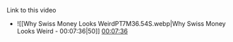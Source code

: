 

Link to this video

- ![[Why Swiss Money Looks WeirdPT7M36.54S.webp|Why Swiss Money Looks Weird - 00:07:36|50]] [00:07:36](https://www.youtube.com/watch?v=PdW63lP-yI8&t=457#t=07:36.54) 

